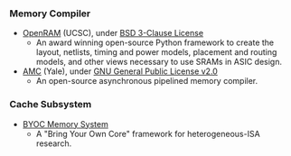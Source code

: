 ### Memory Compiler
- [OpenRAM](https://github.com/VLSIDA/OpenRAM) (UCSC), under [BSD 3-Clause License](https://github.com/VLSIDA/OpenRAM/blob/master/LICENSE)
  - An award winning open-source Python framework to create the layout, netlists, timing and power models, placement and routing models, and other views necessary to use SRAMs in ASIC design.
- [AMC](https://github.com/asyncvlsi/AMC) (Yale), under [GNU General Public License v2.0](https://github.com/asyncvlsi/AMC/blob/master/LICENSE)
  - An open-source asynchronous pipelined memory compiler.

### Cache Subsystem
- [BYOC Memory System](https://github.com/bring-your-own-core/byoc)
  - A "Bring Your Own Core" framework for heterogeneous-ISA research.
